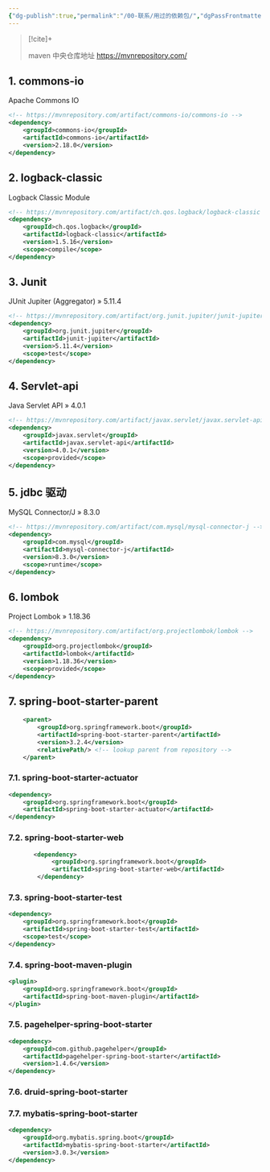 ```yaml
---
{"dg-publish":true,"permalink":"/00-联系/用过的依赖包/","dgPassFrontmatter":true}
---
```



> [!cite]+ 
> 
> maven 中央仓库地址 https://mvnrepository.com/

## 1. commons-io

Apache Commons IO

```xml
<!-- https://mvnrepository.com/artifact/commons-io/commons-io -->
<dependency>
    <groupId>commons-io</groupId>
    <artifactId>commons-io</artifactId>
    <version>2.18.0</version>
</dependency>
```

## 2. logback-classic

Logback Classic Module

```xml
<!-- https://mvnrepository.com/artifact/ch.qos.logback/logback-classic -->
<dependency>
    <groupId>ch.qos.logback</groupId>
    <artifactId>logback-classic</artifactId>
    <version>1.5.16</version>
    <scope>compile</scope>
</dependency>
```

## 3. Junit

JUnit Jupiter (Aggregator) » 5.11.4

```xml
<!-- https://mvnrepository.com/artifact/org.junit.jupiter/junit-jupiter -->
<dependency>
    <groupId>org.junit.jupiter</groupId>
    <artifactId>junit-jupiter</artifactId>
    <version>5.11.4</version>
    <scope>test</scope>
</dependency>
```

## 4. Servlet-api

Java Servlet API » 4.0.1

```xml
<!-- https://mvnrepository.com/artifact/javax.servlet/javax.servlet-api -->
<dependency>
    <groupId>javax.servlet</groupId>
    <artifactId>javax.servlet-api</artifactId>
    <version>4.0.1</version>
    <scope>provided</scope>
</dependency>
```

## 5. jdbc 驱动

MySQL Connector/J » 8.3.0

```xml
<!-- https://mvnrepository.com/artifact/com.mysql/mysql-connector-j -->
<dependency>
    <groupId>com.mysql</groupId>
    <artifactId>mysql-connector-j</artifactId>
    <version>8.3.0</version>
    <scope>runtime</scope>
</dependency>
```

## 6. lombok

Project Lombok » 1.18.36

```xml
<!-- https://mvnrepository.com/artifact/org.projectlombok/lombok -->
<dependency>
    <groupId>org.projectlombok</groupId>
    <artifactId>lombok</artifactId>
    <version>1.18.36</version>
    <scope>provided</scope>
</dependency>
```

## 7. spring-boot-starter-parent

```xml
    <parent>
        <groupId>org.springframework.boot</groupId>
        <artifactId>spring-boot-starter-parent</artifactId>
        <version>3.2.4</version>
        <relativePath/> <!-- lookup parent from repository -->
    </parent>
```

### 7.1. spring-boot-starter-actuator

```xml
<dependency>  
    <groupId>org.springframework.boot</groupId>  
    <artifactId>spring-boot-starter-actuator</artifactId>  
</dependency>
```

### 7.2. spring-boot-starter-web

```xml
       <dependency>
            <groupId>org.springframework.boot</groupId>
            <artifactId>spring-boot-starter-web</artifactId>
        </dependency>
```


### 7.3. spring-boot-starter-test
```xml
<dependency>  
    <groupId>org.springframework.boot</groupId>  
    <artifactId>spring-boot-starter-test</artifactId>  
    <scope>test</scope>  
</dependency>
```


### 7.4. spring-boot-maven-plugin
```xml
<plugin>  
    <groupId>org.springframework.boot</groupId>  
    <artifactId>spring-boot-maven-plugin</artifactId>  
</plugin>
```

### 7.5. pagehelper-spring-boot-starter
```xml
<dependency>  
    <groupId>com.github.pagehelper</groupId>  
    <artifactId>pagehelper-spring-boot-starter</artifactId>  
    <version>1.4.6</version>  
</dependency>
```

### 7.6. druid-spring-boot-starter

### 7.7. mybatis-spring-boot-starter

```xml
<dependency>  
    <groupId>org.mybatis.spring.boot</groupId>  
    <artifactId>mybatis-spring-boot-starter</artifactId>  
    <version>3.0.3</version>  
</dependency>
```

